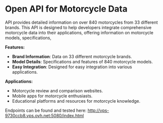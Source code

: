 # Open API for Motorcycle Data


API provides detailed information on over 840 motorcycles from 33 different brands. This API is designed to help developers integrate comprehensive motorcycle data into their applications, offering information on motorcycle models, specifications,

**Features:**
- **Brand Information**: Data on 33 different motorcycle brands.
- **Model Details**: Specifications and features of 840 motorcycle models.
- **Easy Integration**: Designed for easy integration into various applications.

**Applications:**
- Motorcycle review and comparison websites.
- Mobile apps for motorcycle enthusiasts.
- Educational platforms and resources for motorcycle knowledge.


Endpoints can be found and tested here:
http://vps-9730ccb8.vps.ovh.net:5080/index.html
